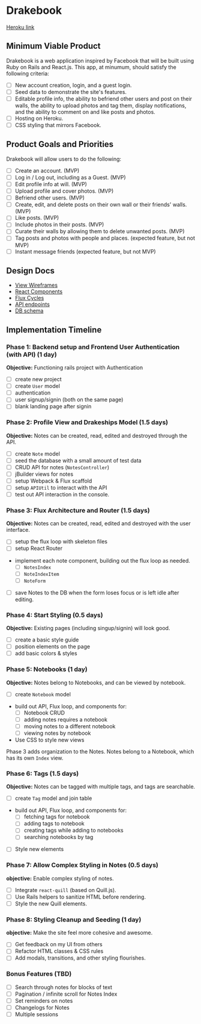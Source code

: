 # Drakebook

[Heroku link][heroku]

[heroku]: http://thedrakebook.herokuapp.com/

## Minimum Viable Product

Drakebook is a web application inspired by Facebook that will be built using Ruby on Rails and React.js. This app, at minumum, should satisfy the following criteria:

- [ ] New account creation, login, and a guest login.
- [ ] Seed data to demonstrate the site's features.
- [ ] Editable profile info, the ability to befriend other users and post on their walls, the ability to upload photos and tag them, display notifications, and the ability to comment on and like posts and photos.
- [ ] Hosting on Heroku.
- [ ] CSS styling that mirrors Facebook.

## Product Goals and Priorities

Drakebook will allow users to do the following:

<!-- This is a Markdown checklist. Use it to keep track of your
progress. Put an x between the brackets for a checkmark: [x] -->

- [ ] Create an account. (MVP)
- [ ] Log in / Log out, including as a Guest. (MVP)
- [ ] Edit profile info at will. (MVP)
- [ ] Upload profile and cover photos. (MVP)
- [ ] Befriend other users. (MVP)
- [ ] Create, edit, and delete posts on their own wall or their friends' walls. (MVP)
- [ ] Like posts. (MVP)
- [ ] Include photos in their posts. (MVP)
- [ ] Curate their walls by allowing them to delete unwanted posts. (MVP)
- [ ] Tag posts and photos with people and places. (expected feature, but not MVP)
- [ ] Instant message friends (expected feature, but not MVP)

## Design Docs
* [View Wireframes][views]
* [React Components][components]
* [Flux Cycles][flux-cycles]
* [API endpoints][api-endpoints]
* [DB schema][schema]

[views]: ./mydocs/views.md
[components]: ./mydocs/components.md
[flux-cycles]: ./mydocs/flux-cycles.md
[api-endpoints]: ./mydocs/api-endpoints.md
[schema]: ./mydocs/schema.md

## Implementation Timeline

### Phase 1: Backend setup and Frontend User Authentication (with API) (1 day)

**Objective:** Functioning rails project with Authentication

- [ ] create new project
- [ ] create `User` model
- [ ] authentication
- [ ] user signup/signin (both on the same page)
- [ ] blank landing page after signin

### Phase 2: Profile View and Drakeships Model (1.5 days)

**Objective:** Notes can be created, read, edited and destroyed through
the API.

- [ ] create `Note` model
- [ ] seed the database with a small amount of test data
- [ ] CRUD API for notes (`NotesController`)
- [ ] jBuilder views for notes
- [ ] setup Webpack & Flux scaffold
- [ ] setup `APIUtil` to interact with the API
- [ ] test out API interaction in the console.

### Phase 3: Flux Architecture and Router (1.5 days)

**Objective:** Notes can be created, read, edited and destroyed with the
user interface.

- [ ] setup the flux loop with skeleton files
- [ ] setup React Router
- implement each note component, building out the flux loop as needed.
  - [ ] `NotesIndex`
  - [ ] `NoteIndexItem`
  - [ ] `NoteForm`
- [ ] save Notes to the DB when the form loses focus or is left idle
  after editing.

### Phase 4: Start Styling (0.5 days)

**Objective:** Existing pages (including singup/signin) will look good.

- [ ] create a basic style guide
- [ ] position elements on the page
- [ ] add basic colors & styles

### Phase 5: Notebooks (1 day)

**Objective:** Notes belong to Notebooks, and can be viewed by notebook.

- [ ] create `Notebook` model
- build out API, Flux loop, and components for:
  - [ ] Notebook CRUD
  - [ ] adding notes requires a notebook
  - [ ] moving notes to a different notebook
  - [ ] viewing notes by notebook
- Use CSS to style new views

Phase 3 adds organization to the Notes. Notes belong to a Notebook,
which has its own `Index` view.

### Phase 6: Tags (1.5 days)

**Objective:** Notes can be tagged with multiple tags, and tags are searchable.

- [ ] create `Tag` model and join table
- build out API, Flux loop, and components for:
  - [ ] fetching tags for notebook
  - [ ] adding tags to notebook
  - [ ] creating tags while adding to notebooks
  - [ ] searching notebooks by tag
- [ ] Style new elements

### Phase 7: Allow Complex Styling in Notes (0.5 days)

**objective:** Enable complex styling of notes.

- [ ] Integrate `react-quill` (based on Quill.js).
- [ ] Use Rails helpers to sanitize HTML before rendering.
- [ ] Style the new Quill elements.

### Phase 8: Styling Cleanup and Seeding (1 day)

**objective:** Make the site feel more cohesive and awesome.

- [ ] Get feedback on my UI from others
- [ ] Refactor HTML classes & CSS rules
- [ ] Add modals, transitions, and other styling flourishes.

### Bonus Features (TBD)
- [ ] Search through notes for blocks of text
- [ ] Pagination / infinite scroll for Notes Index
- [ ] Set reminders on notes
- [ ] Changelogs for Notes
- [ ] Multiple sessions

[phase-one]: ./mydocs/phases/phase1.md
[phase-two]: ./mydocs/phases/phase2.md
[phase-three]: ./mydocs/phases/phase3.md
[phase-four]: ./mydocs/phases/phase4.md
[phase-five]: ./mydocs/phases/phase5.md
